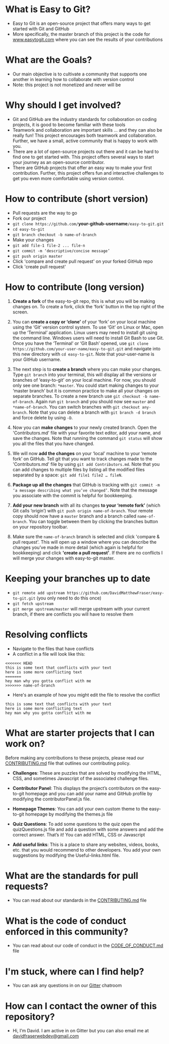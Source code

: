 # What is Easy to Git?

- Easy to Git is an open-source project that offers many ways to get started with Git and GitHub
- More specifically, the master branch of this project is the code for www.easytogit.com where you can see the results of your contributions

# What are the Goals?

- Our main objective is to cultivate a community that supports one another in learning how to collaborate with version control
- Note: this project is not monetized and never will be

# Why should I get involved?

- Git and GitHub are the industry standards for collaboration on coding projects, it is good to become familiar with these tools
- Teamwork and collaboration are important skills ... and they can also be really fun! This project encourages both teamwork and collaboration. Further, we have a small, active community that is happy to work with you.
- There are a lot of open-source projects out there and it can be hard to find one to get started with. This project offers several ways to start your journey as an open-source contributor.
- There are GitHub projects that offer an easy way to make your first contribution. Further, this project offers fun and interactive challenges to get you even more comfortable using version control.

# How to contribute (short version)

- Pull requests are the way to go
- Fork our project
- `git clone https://github.com/`<strong>your-github-username</strong>`/easy-to-git.git`
- `cd easy-to-git`
- `git branch checkout -b name-of-branch`
- Make your changes
- `git add file-1 file-2 ... file-n`
- `git commit -m ‘descriptive/concise message’`
- `git push origin master`
- Click 'compare and create pull request' on your forked GitHub repo
- Click 'create pull request'

# How to contribute (long version)
1. **Create a fork** of the easy-to-git repo, this is what you will be making changes on. To create a fork, click the ‘fork’ button in the top right of the screen.

2. You can **create a copy or ‘clone’** of your ‘fork’ on your local machine using the ‘Git’ version control system. To use ‘Git’ on Linux or Mac, open up the ‘Terminal’ application. Linux users may need to install git using the command line. Windows users will need to install Git Bash to use Git. Once you have the ‘Terminal’ or ‘Git Bash’ opened, use `git clone https://github.com/your-user-name/easy-to-git.git` and navigate into this new directory with `cd easy-to-git`. Note that your-user-name is your GitHub username.

3. The next step is to **create a branch** where you can make your changes. Type `git branch` into your terminal, this will display all the versions or branches of ‘easy-to-git’ on your local machine. For now, you should only see one branch: `*master`. You could start making changes to your ‘master branch’ but it is common practice to make all your changes on separate branches. To create a new branch use `git checkout -b name-of-branch`. Again run `git branch` and you should now see `master` and `*name-of-branch`. You can switch branches with `git checkout any-branch`. Note that you can delete a branch with `git branch -d branch` and force delete by using `-D`.

4. Now you can **make changes** to your newly created branch. Open the 'Contributors.md' file with your favorite text editor, add your name, and save the changes. Note that running the command `git status` will show you all the files that you have changed.

5. We will now **add the changes** on your ‘local’ machine to your ‘remote fork’ on GitHub. Tell git that you want to track changes made to the 'Contributors.md' file by using `git add Contributors.md`. Note that you can add changes to multiple files by listing all the modified files separated by a space: `git add file1 file2 … fileN`.

6. **Package up all the changes** that GitHub is tracking with `git commit -m ‘a message describing what you’ve changed’`. Note that the message you associate with the commit is helpful for bookkeeping.

7. **Add your new branch** with all its changes **to your ‘remote fork’** (which Git calls ‘origin’) with `git push origin name-of-branch`. Your remote copy should now have a `master` branch and a branch called `name-of-branch`. You can toggle between them by clicking the branches button on your repository toolbar.

8. Make sure the `name-of-branch` branch is selected and click 'compare & pull request'. This will open up a window where you can describe the changes you’ve made in more detail (which again is helpful for bookkeeping) and click **'create a pull request'**. If there are no conflicts I will merge your changes with easy-to-git master.


# Keeping your branches up to date

- `git remote add upstream https://github.com/DavidMatthewFraser/easy-to-git.git` (you only need to do this once)
- `git fetch upstream`
- `git merge upstream/master` will merge upstream with your current branch, if there are conflicts you will have to resolve them

# Resolving conflicts
- Navigate to the files that have conflicts
- A conflict in a file will look like this:
```
<<<<<<< HEAD
this is some text that conflicts with your text
here is some more conflicting text
=======
hey man why you gotta conflict with me
>>>>>>> name-of-branch
```
- Here's an example of how you might edit the file to resolve the conflict
```
this is some text that conflicts with your text
here is some more conflicting text
hey man why you gotta conflict with me
```
# What are starter projects that I can work on?

Before making any contributions to these projects, please read our <a href='./CONTRIBUTING.md'>CONTRIBUTING.md</a> file that outlines our contributing policy.

- **Challenges**: These are puzzles that are solved by modifying the HTML, CSS, and sometimes Javascript of the associated challenge files.

- **Contributor Panel**: This displays the project’s contributors on the easy-to-git homepage and you can add your name and GitHub profile by modifying the contributorPanel.js file.

- **Homepage Themes**: You can add your own custom theme to the easy-to-git homepage by modifying the themes.js file

- **Quiz Questions**: To add some questions to the quiz open the quizQuestions.js file and add a question with some answers and add the correct answer. That’s it! You can add HTML, CSS or Javascript

- **Add useful links**: This is a place to share any websites, videos, books, etc. that you would recommend to other developers. You add your own suggestions by modifying the Useful-links.html file.

# What are the standards for pull requests?

- You can read about our standards in the <a href='./CONTRIBUTING.md'>CONTRIBUTING.md</a> file

# What is the code of conduct enforced in this community?

- You can read about our code of conduct in the <a href='./CODE_OF_CONDUCT.md'>CODE_OF_CONDUCT.md</a> file

# I'm stuck, where can I find help?

- You can ask any questions in on our <a href='https://gitter.im/Easy-To-Git/community'>Gitter</a> chatroom

# How can I contact the owner of this repository?

- Hi, I’m David. I am active in on Gitter but you can also email me at davidfraserwebdev@gmail.com

